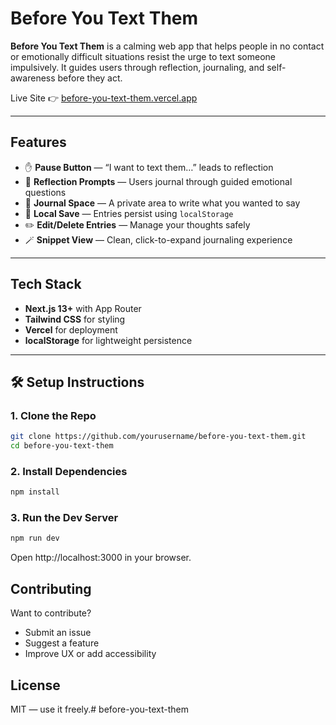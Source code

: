 # Before You Text Them

**Before You Text Them** is a calming web app that helps people in no contact or emotionally difficult situations resist the urge to text someone impulsively. It guides users through reflection, journaling, and self-awareness before they act.

Live Site 👉 [before-you-text-them.vercel.app](https://before-you-text-them.vercel.app)

---

## Features

- ✋ **Pause Button** — “I want to text them…” leads to reflection
- 🧘 **Reflection Prompts** — Users journal through guided emotional questions
- 📝 **Journal Space** — A private area to write what you wanted to say
- 💾 **Local Save** — Entries persist using `localStorage`
- ✏️ **Edit/Delete Entries** — Manage your thoughts safely
- 🪄 **Snippet View** — Clean, click-to-expand journaling experience

---


## Tech Stack

- **Next.js 13+** with App Router
- **Tailwind CSS** for styling
- **Vercel** for deployment
- **localStorage** for lightweight persistence

---

## 🛠️ Setup Instructions

### 1. Clone the Repo

```bash
git clone https://github.com/yourusername/before-you-text-them.git
cd before-you-text-them
```

### 2. Install Dependencies

```bash
npm install
```

### 3. Run the Dev Server

```bash
npm run dev
```
Open http://localhost:3000 in your browser.

## Contributing

Want to contribute?

- Submit an issue
- Suggest a feature
- Improve UX or add accessibility

## License

MIT — use it freely.# before-you-text-them
